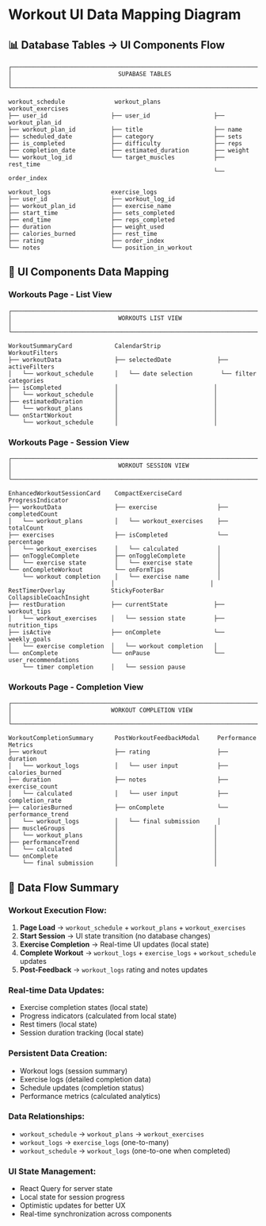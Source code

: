 # Workout UI Data Mapping Diagram

## 📊 Database Tables → UI Components Flow

```
┌─────────────────────────────────────────────────────────────────────────────────┐
│                              SUPABASE TABLES                                    │
└─────────────────────────────────────────────────────────────────────────────────┘

workout_schedule              workout_plans                workout_exercises
├── user_id                  ├── user_id                  ├── workout_plan_id
├── workout_plan_id          ├── title                    ├── name
├── scheduled_date           ├── category                 ├── sets
├── is_completed             ├── difficulty               ├── reps
├── completion_date          ├── estimated_duration       ├── weight
└── workout_log_id           └── target_muscles           ├── rest_time
                                                          └── order_index

workout_logs                 exercise_logs
├── user_id                  ├── workout_log_id
├── workout_plan_id          ├── exercise_name
├── start_time               ├── sets_completed
├── end_time                 ├── reps_completed
├── duration                 ├── weight_used
├── calories_burned          ├── rest_time
├── rating                   ├── order_index
└── notes                    └── position_in_workout
```

## 📱 UI Components Data Mapping

### **Workouts Page - List View**

```
┌─────────────────────────────────────────────────────────────────────────────────┐
│                              WORKOUTS LIST VIEW                                 │
└─────────────────────────────────────────────────────────────────────────────────┘

WorkoutSummaryCard            CalendarStrip                WorkoutFilters
├── workoutData               ├── selectedDate             ├── activeFilters
│   └── workout_schedule      │   └── date selection        └── filter categories
├── isCompleted               │                           │
│   └── workout_schedule      │                           │
├── estimatedDuration         │                           │
│   └── workout_plans         │                           │
└── onStartWorkout            │                           │
    └── workout_schedule      │                           │
```

### **Workouts Page - Session View**

```
┌─────────────────────────────────────────────────────────────────────────────────┐
│                              WORKOUT SESSION VIEW                               │
└─────────────────────────────────────────────────────────────────────────────────┘

EnhancedWorkoutSessionCard    CompactExerciseCard          ProgressIndicator
├── workoutData               ├── exercise                 ├── completedCount
│   └── workout_plans         │   └── workout_exercises    ├── totalCount
├── exercises                 ├── isCompleted              └── percentage
│   └── workout_exercises     │   └── calculated           │
├── onToggleComplete          ├── onToggleComplete         │
│   └── exercise state        │   └── exercise state       │
└── onCompleteWorkout         └── onFormTips               │
    └── workout completion    │   └── exercise name        │
                             │                           │
RestTimerOverlay             StickyFooterBar              CollapsibleCoachInsight
├── restDuration             ├── currentState             ├── workout_tips
│   └── workout_exercises    │   └── session state        ├── nutrition_tips
├── isActive                 ├── onComplete               └── weekly_goals
│   └── exercise completion  │   └── workout completion   │
└── onComplete               └── onPause                  └── user_recommendations
    └── timer completion     │   └── session pause
```

### **Workouts Page - Completion View**

```
┌─────────────────────────────────────────────────────────────────────────────────┐
│                            WORKOUT COMPLETION VIEW                              │
└─────────────────────────────────────────────────────────────────────────────────┘

WorkoutCompletionSummary      PostWorkoutFeedbackModal     Performance Metrics
├── workout                   ├── rating                   ├── duration
│   └── workout_logs          │   └── user input           ├── calories_burned
├── duration                  ├── notes                    ├── exercise_count
│   └── calculated            │   └── user input           ├── completion_rate
├── caloriesBurned            ├── onComplete               └── performance_trend
│   └── workout_logs          │   └── final submission     │
├── muscleGroups              │                           │
│   └── workout_plans         │                           │
├── performanceTrend          │                           │
│   └── calculated            │                           │
└── onComplete                │                           │
    └── final submission      │                           │
```

## 🔄 Data Flow Summary

### **Workout Execution Flow:**

1. **Page Load** → `workout_schedule` + `workout_plans` + `workout_exercises`
2. **Start Session** → UI state transition (no database changes)
3. **Exercise Completion** → Real-time UI updates (local state)
4. **Complete Workout** → `workout_logs` + `exercise_logs` + `workout_schedule` updates
5. **Post-Feedback** → `workout_logs` rating and notes updates

### **Real-time Data Updates:**
- Exercise completion states (local state)
- Progress indicators (calculated from local state)
- Rest timers (local state)
- Session duration tracking (local state)

### **Persistent Data Creation:**
- Workout logs (session summary)
- Exercise logs (detailed completion data)
- Schedule updates (completion status)
- Performance metrics (calculated analytics)

### **Data Relationships:**
- `workout_schedule` → `workout_plans` → `workout_exercises`
- `workout_logs` → `exercise_logs` (one-to-many)
- `workout_schedule` → `workout_logs` (one-to-one when completed)

### **UI State Management:**
- React Query for server state
- Local state for session progress
- Optimistic updates for better UX
- Real-time synchronization across components
